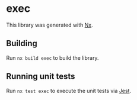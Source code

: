 # exec

This library was generated with [Nx](https://nx.dev).

## Building

Run `nx build exec` to build the library.

## Running unit tests

Run `nx test exec` to execute the unit tests via [Jest](https://jestjs.io).
